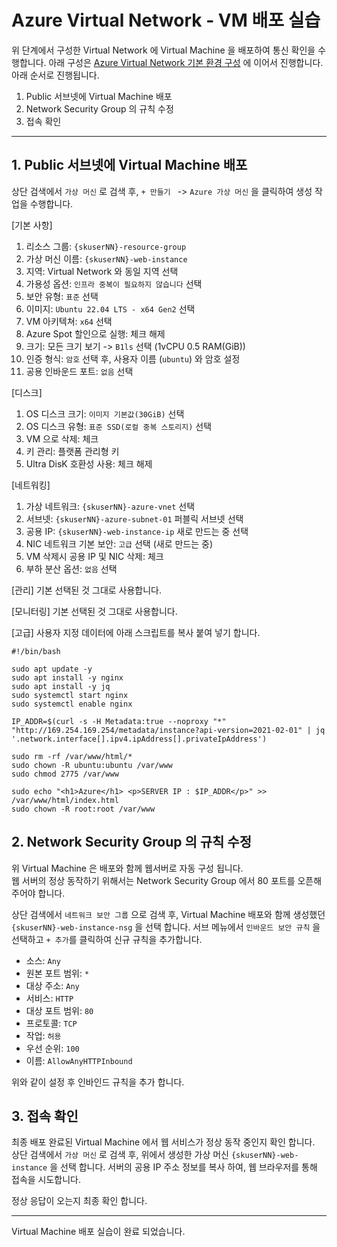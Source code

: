 # Azure Virtual Network - VM 배포 실습

위 단계에서 구성한 Virtual Network 에 Virtual Machine 을 배포하여 통신 확인을 수행합니다.
아래 구성은 [Azure Virtual Network 기본 환경 구성](../02-01-Azure-VNET/README.md) 에 이어서 진행합니다.  
아래 순서로 진행됩니다.  
  
1. Public 서브넷에 Virtual Machine 배포
2. Network Security Group 의 규칙 수정
3. 접속 확인  

---
## 1. Public 서브넷에 Virtual Machine 배포
상단 검색에서 `가상 머신` 로 검색 후, `+ 만들기 ` -> `Azure 가상 머신` 을 클릭하여 생성 작업을 수행합니다.  
  
[기본 사항]
1. 리소스 그룹: `{skuserNN}-resource-group`
2. 가상 머신 이름: `{skuserNN}-web-instance`
3. 지역: Virtual Network 와 동일 지역 선택
4. 가용성 옵션: `인프라 중복이 필요하지 않습니다` 선택
5. 보안 유형: `표준` 선택
6. 이미지: `Ubuntu 22.04 LTS - x64 Gen2` 선택
7. VM 아키텍쳐: `x64` 선택
8. Azure Spot 할인으로 실행: 체크 해제
9. 크기: 모든 크기 보기 -> `B1ls` 선택 (1vCPU 0.5 RAM(GiB))
10. 인증 형식: `암호` 선택 후, 사용자 이름 (`ubuntu`) 와 암호 설정
11. 공용 인바운드 포트: `없음` 선택
  
[디스크]
1. OS 디스크 크기: `이미지 기본값(30GiB)` 선택
2. OS 디스크 유형: `표준 SSD(로컬 중복 스토리지)` 선택
3. VM 으로 삭제: 체크
4. 키 관리: 플랫폼 관리형 키
5. Ultra DisK 호환성 사용: 체크 해제
  
[네트워킹]
1. 가상 네트워크: `{skuserNN}-azure-vnet` 선택
2. 서브넷: `{skuserNN}-azure-subnet-01` 퍼블릭 서브넷 선택
3. 공용 IP: `{skuserNN}-web-instance-ip` 새로 만드는 중 선택
4. NIC 네트워크 기본 보안: `고급` 선택 (새로 만드는 중)
5. VM 삭제시 공용 IP 및 NIC 삭제: 체크
6. 부하 분산 옵션: `없음` 선택

[관리]
기본 선택된 것 그대로 사용합니다.  

[모니터링]
기본 선택된 것 그대로 사용합니다.  

[고급]
사용자 지정 데이터에 아래 스크립트를 복사 붙여 넣기 합니다.  

```
#!/bin/bash

sudo apt update -y
sudo apt install -y nginx
sudo apt install -y jq
sudo systemctl start nginx
sudo systemctl enable nginx

IP_ADDR=$(curl -s -H Metadata:true --noproxy "*" "http://169.254.169.254/metadata/instance?api-version=2021-02-01" | jq '.network.interface[].ipv4.ipAddress[].privateIpAddress')

sudo rm -rf /var/www/html/*
sudo chown -R ubuntu:ubuntu /var/www
sudo chmod 2775 /var/www

sudo echo "<h1>Azure</h1> <p>SERVER IP : $IP_ADDR</p>" >> /var/www/html/index.html
sudo chown -R root:root /var/www
```


## 2. Network Security Group 의 규칙 수정
위 Virtual Machine 은 배포와 함께 웹서버로 자동 구성 됩니다.  
웹 서버의 정상 동작하기 위해서는 Network Security Group 에서 80 포트를 오픈해 주어야 합니다.  

상단 검색에서 `네트워크 보안 그룹` 으로 검색 후, Virtual Machine 배포와 함께 생성했던 `{skuserNN}-web-instance-nsg` 을 선택 합니다.
서브 메뉴에서 `인바운드 보안 규칙` 을 선택하고 `+ 추가`를 클릭하여 신규 규칙을 추가합니다. 

- 소스: `Any`
- 원본 포트 범위: `*`
- 대상 주소: `Any`
- 서비스: `HTTP`
- 대상 포트 범위: `80`
- 프로토콜: `TCP`
- 작업: `허용`
- 우선 순위: `100`
- 이름: `AllowAnyHTTPInbound`

위와 같이 설정 후 인바인드 규칙을 추가 합니다.  


## 3. 접속 확인
최종 배포 완료된 Virtual Machine 에서 웹 서비스가 정상 동작 중인지 확인 합니다.  
상단 검색에서 `가상 머신` 로 검색 후, 위에서 생성한 가상 머신 `{skuserNN}-web-instance` 을 선택 합니다. 
서버의 공용 IP 주소 정보를 복사 하여, 웹 브라우저를 통해 접속을 시도합니다.  
  
정상 응답이 오는지 최종 확인 합니다.  

---

Virtual Machine 배포 실습이 완료 되었습니다.
